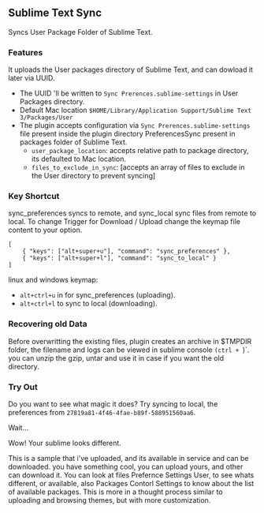## Sublime Text Sync

Syncs User Package Folder of Sublime Text.

### Features

It uploads the User packages directory of Sublime Text, and can dowload it later via UUID.

* The UUID 'll be written to `Sync Prerences.sublime-settings` in User Packages directory.
* Default Mac location `$HOME/Library/Application Support/Sublime Text 3/Packages/User`
* The plugin accepts configuration via `Sync Prerences.sublime-settings` file present inside the plugin directory PreferencesSync  present in packages folder of Sublime Text.
    - `user_package_location`: accepts relative path to package directory, its defaulted to Mac location.
    - `files_to_exclude_in_sync`: [accepts an array of files to exclude in the User directory to prevent syncing]

### Key Shortcut

sync_preferences syncs to remote, and sync_local sync files from remote to local.
To change Trigger for Download / Upload change the keymap file content to your option.

```
[
    { "keys": ["alt+super+u"], "command": "sync_preferences" },
    { "keys": ["alt+super+l"], "command": "sync_to_local" }
]
```
linux and windows keymap:
- `alt+ctrl+u` in for sync_preferences (uploading).
- `alt+ctrl+l` to sync to local (downloading).

### Recovering old Data

Before overwritting the existing files, plugin creates an archive in $TMPDIR folder, the filename and logs can be viewed in sublime console `(ctrl + `)`. you can unzip the gzip, untar and use it in case if you want the old directory.


### Try Out

Do you want to see what magic it does?
Try syncing to local, the preferences from `27819a81-4f46-4fae-b89f-588951560aa6`.

Wait...

Wow! Your sublime looks different.

This is a sample that i've uploaded, and its available in service and can be downloaded. you have something cool, you can upload yours, and other can download it. You can look at files Prefernce Settings User, to see whats different, or available, also Packages Contorl Settings to know about the list of available packages. This is more in a thought process similar to uploading and browsing themes, but with more customization.
